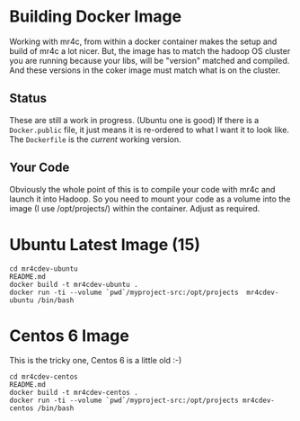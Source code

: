 # Building Docker Image

Working with mr4c, from within a docker container makes the setup and build of mr4c a lot nicer.
But, the image has to match the hadoop OS cluster you are running because your libs, will be "version" matched and compiled.
And these versions in the coker image must match what is on the cluster.
## Status

These are still a work in progress. (Ubuntu one is good)
If there is a ``Docker.public`` file, it just means it is re-ordered to what I want it to look like.
The ``Dockerfile`` is the _current_ working version.

## Your Code

Obviously the whole point of this is to compile your code with mr4c and launch it into Hadoop.
So you need to mount your code as a volume into the image (I use /opt/projects/) within the container.
Adjust as required.

# Ubuntu Latest Image (15)
```
cd mr4cdev-ubuntu
README.md
docker build -t mr4cdev-ubuntu .
docker run -ti --volume `pwd`/myproject-src:/opt/projects  mr4cdev-ubuntu /bin/bash
```


# Centos 6 Image
This is the tricky one, Centos 6 is a little old :-) 
```
cd mr4cdev-centos
README.md
docker build -t mr4cdev-centos .
docker run -ti --volume `pwd`/myproject-src:/opt/projects mr4cdev-centos /bin/bash
```

